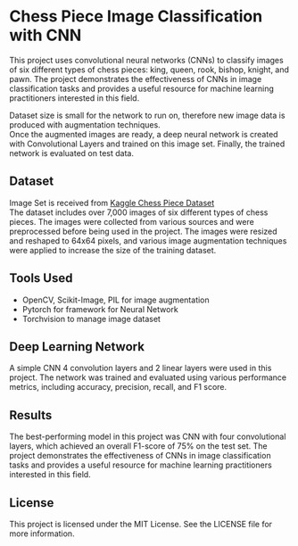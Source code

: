 Chess Piece Image Classification with CNN
=========================================

This project uses convolutional neural networks (CNNs) to classify images of six different types of chess pieces: king, queen, rook, bishop, knight, and pawn. The project demonstrates the effectiveness of CNNs in image classification tasks and provides a useful resource for machine learning practitioners interested in this field.

Dataset size is small for the network to run on, therefore new image data is produced with augmentation techniques.  
Once the augmented images are ready, a deep neural network is created with Convolutional Layers and trained on this image set. 
Finally, the trained network is evaluated on test data. 

Dataset
-------
Image Set is received from [Kaggle Chess Piece Dataset](https://www.kaggle.com/anshulmehtakaggl/chess-pieces-detection-images-dataset)<br>
The dataset includes over 7,000 images of six different types of chess pieces. The images were collected from various sources and were preprocessed before being used in the project. The images were resized and reshaped to 64x64 pixels, and various image augmentation techniques were applied to increase the size of the training dataset.

Tools Used
-------
*  OpenCV, Scikit-Image, PIL for image augmentation
*  Pytorch for framework for Neural Network
*  Torchvision to manage image dataset

Deep Learning Network
-----------------------

A simple CNN 4 convolution layers and 2 linear layers were used in this project. The network was trained and evaluated using various performance metrics, including accuracy, precision, recall, and F1 score.

Results
-------

The best-performing model in this project was CNN with four convolutional layers, which achieved an overall F1-score of 75% on the test set. The project demonstrates the effectiveness of CNNs in image classification tasks and provides a useful resource for machine learning practitioners interested in this field.

License
-------

This project is licensed under the MIT License. See the LICENSE file for more information.

